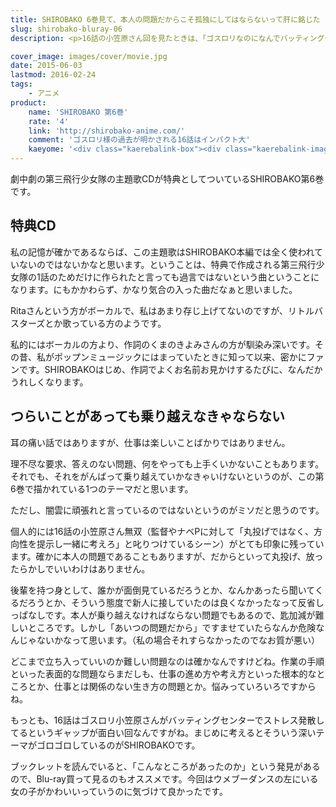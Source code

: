 ```yaml
---
title: SHIROBAKO 6巻見て、本人の問題だからこそ孤独にしてはならないって肝に銘じた
slug: shirobako-bluray-06
description: <p>16話の小笠原さん回を見たときは、「ゴスロリなのになんでバッティングセンター（しかもうま）」っていうところばかり気になってましたが、改めて見ると深いなって思います。「最近の若い奴は・・・」という前に、自分の心構え見なおしてみませんか。</p>

cover_image: images/cover/movie.jpg
date: 2015-06-03
lastmod: 2016-02-24
tags: 
    - アニメ
product:
    name: 'SHIROBAKO 第6巻'
    rate: '4'
    link: 'http://shirobako-anime.com/'
    comment: 'ゴスロリ様の過去が明かされる16話はインパクト大'
    kaeyome: '<div class="kaerebalink-box"><div class="kaerebalink-image"><a href="http://www.amazon.co.jp/exec/obidos/ASIN/B00OJXVUEY/illusionspace-22/ref=nosim/" rel="nofollow" target="_blank"><img src="http://ecx.images-amazon.com/images/I/51nzvGIlkWL._SL160_.jpg" style="border: none;" /></a></div><div class="kaerebalink-info"><div class="kaerebalink-name"><a href="http://www.amazon.co.jp/exec/obidos/ASIN/B00OJXVUEY/illusionspace-22/ref=nosim/" rel="nofollow" target="_blank">SHIROBAKO 第6巻 (初回生産限定版) [Blu-ray]</a><div class="kaerebalink-powered-date">posted with <a href="http://kaereba.com" rel="nofollow" target="_blank">カエレバ</a></div></div><div class="kaerebalink-detail">木村珠莉 ワーナー・ブラザース・ホームエンターテイメント 2015-05-27    </div><div class="kaerebalink-link1"><div class="shoplinkamazon"><a href="http://www.amazon.co.jp/gp/search?keywords=SHIROBAKO%206%8A%AA%81%40Blu-ray&__mk_ja_JP=%83J%83%5E%83J%83i&tag=illusionspace-22" rel="nofollow" target="_blank">Amazon</a></div><div class="shoplinkrakuten"><a href="http://hb.afl.rakuten.co.jp/hgc/0e95387f.f2aef20d.0e953880.25e412bd/?pc=http%3A%2F%2Fsearch.rakuten.co.jp%2Fsearch%2Fmall%2FSHIROBAKO%25206%25E5%25B7%25BB%25E3%2580%2580Blu-ray%2F-%2Ff.1-p.1-s.1-sf.0-st.A-v.2%3Fx%3D0%26scid%3Daf_ich_link_urltxt%26m%3Dhttp%3A%2F%2Fm.rakuten.co.jp%2F" rel="nofollow" target="_blank">楽天市場</a></div><div class="shoplinkyahoo"><a href="http://ck.jp.ap.valuecommerce.com/servlet/referral?sid=3085416&pid=882193779&vc_url=http%3A%2F%2Fsearch.shopping.yahoo.co.jp%2Fsearch%3Fp%3DSHIROBAKO%25206%25E5%25B7%25BB%25E3%2580%2580Blu-ray" rel="nofollow"  target="_blank">Yahooショッピング<img src="http://ad.jp.ap.valuecommerce.com/servlet/gifbanner?sid=3085416&pid=882193779" height="1" width="1" border="0"></a></div></div></div><div class="booklink-footer" style="clear: left"></div></div>'
---
```


<p>劇中劇の第三飛行少女隊の主題歌CDが特典としてついているSHIROBAKO第6巻です。</p>
<h2>特典CD</h2>
<p>私の記憶が確かであるならば、この主題歌はSHIROBAKO本編では全く使われていないのではないかなと思います。ということは、特典で作成される第三飛行少女隊の1話のためだけに作られたと言っても過言ではないという曲ということになります。にもかかわらず、かなり気合の入った曲だなぁと思いました。</p>
<p>Ritaさんという方がボーカルで、私はあまり存じ上げてないのですが、リトルバスターズとか歌っている方のようです。</p>
<p>私的にはボーカルの方より、作詞のくまのきよみさんの方が馴染み深いです。その昔、私がポップンミュージックにはまっていたときに知って以来、密かにファンです。SHIROBAKOはじめ、作詞でよくお名前お見かけするたびに、なんだかうれしくなります。</p>
<h2>つらいことがあっても乗り越えなきゃならない</h2>
<p>耳の痛い話ではありますが、仕事は楽しいことばかりではありません。</p>
<p>理不尽な要求、答えのない問題、何をやっても上手くいかないこともあります。それでも、それをがんばって乗り越えていかなきゃいけないというのが、この第6巻で描かれている1つのテーマだと思います。</p>
<p>ただし、闇雲に頑張れと言っているのではないというのがミソだと思うのです。</p>
<p>個人的には16話の小笠原さん無双（監督やナベPに対して「丸投げではなく、方向性を提示し一緒に考えろ」と叱りつけているシーン）がとても印象に残っています。確かに本人の問題であることもありますが、だからといって丸投げ、放ったらかしでいいわけはありません。</p>
<p>後輩を持つ身として、誰かが面倒見ているだろうとか、なんかあったら聞いてくるだろうとか、そういう態度で新人に接していたのは良くなかったなって反省しっぱなしです。本人が乗り越えなければならない問題でもあるので、匙加減が難しいところです。しかし「あいつの問題だから」ですませていたらなんか危険なんじゃないかなって思います。（私の場合それすらなかったのでなお質が悪い）</p>
<p>どこまで立ち入っていいのか難しい問題なのは確かなんですけどね。作業の手順といった表面的な問題ならまだしも、仕事の進め方や考え方といった根本的なところとか、仕事とは関係のない生き方の問題とか。悩みっていろいろですからね。</p>
<p>もっとも、16話はゴスロリ小笠原さんがバッティングセンターでストレス発散してるというギャップが面白い回なんですがね。まじめに考えるとそういう深いテーマがゴロゴロしているのがSHIROBAKOです。</p>
<p>ブックレットを読んでいると、「こんなところがあったのか」という発見があるので、Blu-ray買って見るのもオススメです。今回はウメブーダンスの左にいる女の子がかわいいっていうのに気づけて良かったです。</p>

  